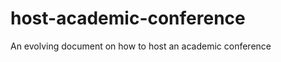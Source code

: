 host-academic-conference
========================

An evolving document on how to host an academic conference
